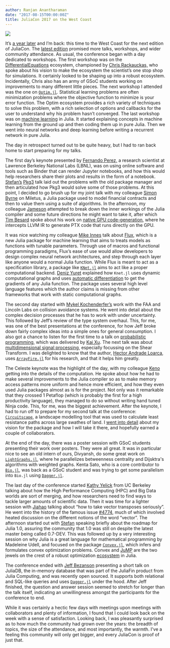 ```yaml
---
author: Ranjan Anantharaman
date: "2017-08-15T00:00:00Z"
title: JuliaCon 2017 on the West Coast
---
```


![](/images/blog/2017-08-15-juliacon/juliacon.jpg)

It’s [a year later](https://julialang.org/blog/2016/09/juliacon2016)
and I’m back: this time to the West Coast for the next edition of
JuliaCon. The [latest
edition](https://www.youtube.com/playlist?list=PLP8iPy9hna6QpP6vqZs408etJVECPKIev)
promised more talks, workshops, and wider community attendance.  As
usual, the conference began with a day dedicated to workshops.  The
first workshop was on the
[DifferentialEquations](https://github.com/JuliaDiffEq/) ecosystem,
championed by [Chris
Rackauckas,](https://www.youtube.com/watch?v=7NDkpWoNiQ4) who spoke
about his vision to make the ecosystem the scientist’s one stop shop
for simulations. It certainly looked to be shaping up into a robust
ecosystem. Incidentally, Chris also has an army of GSoC students
working on improvements to many different little pieces. The next
workshop I attended was the one on
[`Optim.jl`](https://github.com/JuliaNLSolvers/Optim.jl). Statistical
learning problems are often minimization problems where the objective
function to minimize is your error function. The Optim ecosystem
provides a rich variety of techniques to solve this problem, with a
rich selection of options and callbacks for the user to understand why
his problem hasn’t converged. The last workshop was on [machine
learning](https://github.com/ninjin/juliacon2017_dl_workshop) in
Julia. It started explaining concepts in machine learning from the
ground up and then coding them up in pure Julia.  Then we went into
neural networks and deep learning before writing a recurrent network
in pure Julia.

The day in retrospect turned out to be quite heavy, but I had to ran
back home to start preparing for my talks.

The first day’s keynote presented by [Fernando
Perez,](https://www.youtube.com/watch?v=DUdE3M2nlDE) a research
scientist at Lawrence Berkeley National Labs (LBNL), was on using
online software and tools such as Binder that can render Jupyter
notebooks, and how this would help researchers share their plots and
results in the form of a
notebook. [Stefan’s](https://www.youtube.com/watch?v=-yUiLCGegJs)
[Pkg3](https://github.com/StefanKarpinski/Pkg3.jl) talk laid out the
problems with the old package manager and then articulated how Pkg3
would solve some of those problems.  At this point, I decided to go
brush up for my joint talk with my colleague [Simon
Byrne](https://www.youtube.com/watch?v=FKBSVb9405w) on Miletus, a
Julia package used to model financial contracts and then to value them
using a suite of algorithms. In the afternoon, my colleague
[Jameson](https://www.youtube.com/watch?v=7KGZ_9D_DbI) attempted to
break down the inner workings of the Julia compiler and some future
directions he might want to take it, after which [Tim
Besard](https://www.youtube.com/watch?v=525t9-nsn5Y) spoke about his
work on [native GPU
code-generation](https://github.com/JuliaGPU/CUDAnative.jl), where he
intercepts LLVM IR to generate PTX code that runs directly on the GPU.

It was nice watching my colleague [Mike
Innes](https://www.youtube.com/watch?v=vWaHDS--s-g) talk about
[Flux](https://github.com/MikeInnes/Flux.jl), which is a new Julia
package for machine learning that aims to treats models as functions
with tunable parameters. Through use of macros and functional
programming paradigms, Flux’s ease of use would allow developers to
design complex neural network architectures, and step through each
layer like anyone would a normal Julia function. While Flux is meant
to act as a specification library, a package like
[`KNet.jl`](https://github.com/denizyuret/Knet.jl) aims to act like a
proper computational backend. [Deniz
Yuret](https://www.youtube.com/watch?v=uMs2192YAxg) explained how
`Knet.jl` uses dynamic computational graphs and uses [automatic
differentiation](https://github.com/denizyuret/AutoGrad.jl) to get the
gradients of any Julia function. The package uses several high level
language features which the author claims is missing from other
frameworks that work with static computational graphs.

The second day started with [Mykel
Kochenderfer’s](https://www.youtube.com/watch?v=rj-WhTL_VXE) work with
the FAA and Lincoln Labs on collision avoidance systems. He went into
detail about the complex decision processes that he has to work with
under uncertainty. This followed by Jeff’s review of the type system
overhaul. This, for me, was one of the best presentations at the
conference, for how Jeff broke down fairly complex ideas into a simple
ones for general consumption. I also got a chance to listen for the
first time to a talk on [probabilistic
programming](https://github.com/yebai/Turing.jl), which was delivered
by [Kai Xu](https://www.youtube.com/watch?v=h227k438CeQ).  The next
talk was about [multidimensional signal
processing](https://github.com/arsenal9971/Shearlab.jl), especially
focussing on the Shear Transform. I was delighted to know that the
author, [Hector Andrade
Loarca](https://www.youtube.com/watch?v=8iYUbWfR_lI), uses
[`ArrayFire.jl`](https://github.com/JuliaComputing/ArrayFire.jl) for
his research, and that it helps him greatly.

The Celeste keynote was the highlight of the day, with my colleague
[Keno](https://www.youtube.com/watch?v=uecdcADM3hY) getting into the
details of the computation. He spoke about how he had to make several
improvements to the Julia compiler so as to make memory access
patterns more uniform and hence more efficient, and how they even used
Julia packages almost as is for the project. Not only was it
remarkable that they crossed 1 Petaflop (which is probably the first
for a high productivity language), they managed to do so without
writing hand tuned Ninja code.  This, for me, was the biggest
achievement. After the keynote, I had to run off to prepare for my
second talk at the conference:
[`Circuitscape`](https://github.com/ranjanan/CircuitScape.jl), a
landscape modelling tool that was used to calculate least resistance
paths across large swathes of land. I [went into
detail](https://www.youtube.com/watch?v=S731cjT5nIw) about my vision
for the package and how I will take it there, and hopefully earned a
couple of collaborators.

At the end of the day, there was a poster session with GSoC students
presenting their work over posters. They were all great. It was in
particular nice to see an old intern of ours, Divyansh, do some great
work on
[`LightGraphs.jl`](https://github.com/JuliaGraphs/LightGraphs.jl),
where he parallelizes betweenness centrality and Dijsktra's algorithms
with weighted graphs. Kenta Sato, who is a core contributor to
[`Bio.jl`](https://github.com/BioJulia/Bio.jl), was back as a GSoC
student and was trying to get some parallelism into `Bio.jl` using
[`Dagger.jl`](https://github.com/JuliaParallel/Dagger.jl).

The last day of the conference started [Kathy
Yelick](https://www.youtube.com/watch?v=rj-WhTL_VXE) from UC Berkeley
talking about how the High Performance Computing (HPC) and Big Data
worlds are sort of merging, and how researchers need to find ways to
tackle larger amounts of scientific data. Then it was time for a
lighter session with
[Jiahao](https://www.youtube.com/watch?v=C2RO34b_oPM) talking about
“how to take vector transposes seriously”. He went into the history of
the famous issue
[#4774](https://github.com/JuliaLang/julia/issues/4774), much of which
involved heated discussion on the different notions of the word
“vector”. The afternoon started out with
[Stefan](https://www.youtube.com/watch?v=qHpaztMu_Uw) speaking briefly
about the roadmap for Julia 1.0, assuring the community that 1.0 was
still on despite the latest master being called 0.7-DEV.  This was
followed up by a very interesting session on why Julia is a great
language for mathematical programming by Madeleine Udell, and focused
on the package [`Convex.jl`](https://github.com/JuliaOpt/Convex.jl),
which infers and formulates convex optimization problems. Convex and
[JuMP](https://github.com/JuliaOpt/JuMP.jl) are the two jewels on the
crest of a robust optimization
[ecosystem](https://github.com/JuliaOpt) in Julia.

The conference ended with [Jeff
Bezanson](https://www.youtube.com/watch?v=i9mfWKzEXcg) presenting a
short talk on JuliaDB, the in-memory database that was part of the
JuliaFin product from Julia Computing, and was recently open
sourced. It supports both relational and SQL-like queries and uses
[`Dagger.jl`](https://github.com/JuliaParallel/Dagger.jl) under the
hood.  After Jeff finished, the question and answer session seemed to
stretch for longer than the talk itself, indicating an unwillingness
amongst the participants for the conference to end.

While it was certainly a hectic few days with meetings upon meetings
with collaborators and plenty of information, I found that I could
look back on the week with a sense of satisfaction. Looking back, I
was pleasantly surprised as to how much the community had grown over
the years: the breadth of topics, the size of the attendance, and most
importantly, the warmth. I've a feeling this community will only get
bigger, and every JuliaCon is proof of just that.


